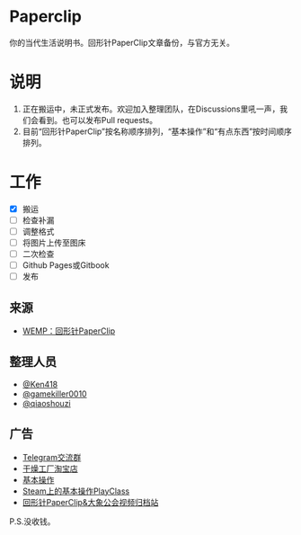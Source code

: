 # Paperclip
你的当代生活说明书。回形针PaperClip文章备份，与官方无关。

# 说明

1. 正在搬运中，未正式发布。欢迎加入整理团队，在Discussions里吼一声，我们会看到。也可以发布Pull requests。
2. 目前“回形针PaperClip”按名称顺序排列，“基本操作”和“有点东西”按时间顺序排列。

# 工作

- [x] 搬运
- [ ] 检查补漏
- [ ] 调整格式
- [ ] 将图片上传至图床
- [ ] 二次检查
- [ ] Github Pages或Gitbook
- [ ] 发布

## 来源
- [WEMP：回形针PaperClip](https://wemp.app/accounts/1d9ae7b3-ca58-4370-bd6a-9dd318e8c83a)

## 整理人员
- [@Ken418](https://github.com/Ken418)
- [@gamekiller0010](https://github.com/gamekiller0010)
- [@qiaoshouzi](https://github.com/qiaoshouzi)

## 广告
- [Telegram交流群](https://t.me/paperclipfans)
- [干燥工厂淘宝店](https://shop362189133.taobao.com)
- [基本操作](https://jibencaozuo.com)
- [Steam上的基本操作PlayClass](https://store.steampowered.com/search/?developer=%E5%9F%BA%E6%9C%AC%E6%93%8D%E4%BD%9CPlayClass)
- [回形针PaperClip&大象公会视频归档站](https://ipaperclip.vercel.app)

P.S.没收钱。
